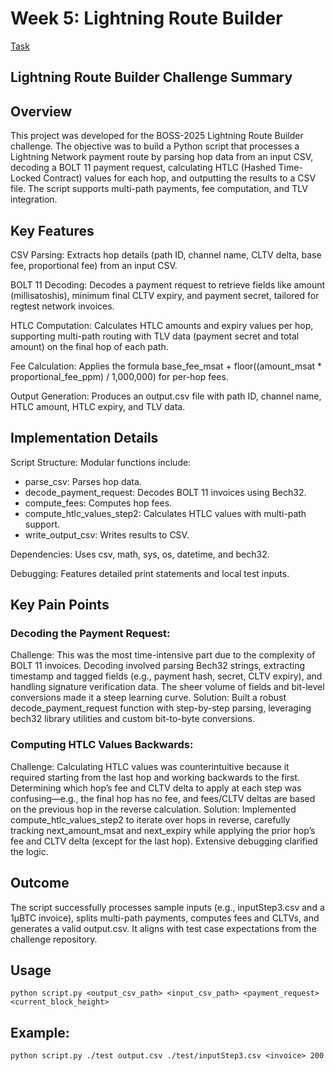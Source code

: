 # Week 5: Lightning Route Builder

[Task](https://github.com/BOSS-2025/lightning-route-builder-trr5026/blob/main/README.md)

## Lightning Route Builder Challenge Summary
## Overview
This project was developed for the BOSS-2025 Lightning Route Builder challenge. The objective was to build a Python script that processes a Lightning Network payment route by parsing hop data from an input CSV, decoding a BOLT 11 payment request, calculating HTLC (Hashed Time-Locked Contract) values for each hop, and outputting the results to a CSV file. The script supports multi-path payments, fee computation, and TLV integration.

## Key Features
CSV Parsing: Extracts hop details (path ID, channel name, CLTV delta, base fee, proportional fee) from an input CSV.

BOLT 11 Decoding: Decodes a payment request to retrieve fields like amount (millisatoshis), minimum final CLTV expiry, and payment secret, tailored for regtest network invoices.

HTLC Computation: Calculates HTLC amounts and expiry values per hop, supporting multi-path routing with TLV data (payment secret and total amount) on the final hop of each path.

Fee Calculation: Applies the formula base_fee_msat + floor((amount_msat * proportional_fee_ppm) / 1,000,000) for per-hop fees.

Output Generation: Produces an output.csv file with path ID, channel name, HTLC amount, HTLC expiry, and TLV data.

## Implementation Details
Script Structure: Modular functions include:
- parse_csv: Parses hop data.
- decode_payment_request: Decodes BOLT 11 invoices using Bech32.
- compute_fees: Computes hop fees.
- compute_htlc_values_step2: Calculates HTLC values with multi-path support.
- write_output_csv: Writes results to CSV.

Dependencies: Uses csv, math, sys, os, datetime, and bech32.

Debugging: Features detailed print statements and local test inputs.

## Key Pain Points
### Decoding the Payment Request:

Challenge: This was the most time-intensive part due to the complexity of BOLT 11 invoices. Decoding involved parsing Bech32 strings, extracting timestamp and tagged fields (e.g., payment hash, secret, CLTV expiry), and handling signature verification data. The sheer volume of fields and bit-level conversions made it a steep learning curve.
Solution: Built a robust decode_payment_request function with step-by-step parsing, leveraging bech32 library utilities and custom bit-to-byte conversions.

### Computing HTLC Values Backwards:

Challenge: Calculating HTLC values was counterintuitive because it required starting from the last hop and working backwards to the first. Determining which hop’s fee and CLTV delta to apply at each step was confusing—e.g., the final hop has no fee, and fees/CLTV deltas are based on the previous hop in the reverse calculation.
Solution: Implemented compute_htlc_values_step2 to iterate over hops in reverse, carefully tracking next_amount_msat and next_expiry while applying the prior hop’s fee and CLTV delta (except for the last hop). Extensive debugging clarified the logic.

## Outcome
The script successfully processes sample inputs (e.g., inputStep3.csv and a 1µBTC invoice), splits multi-path payments, computes fees and CLTVs, and generates a valid output.csv. It aligns with test case expectations from the challenge repository.

## Usage

    python script.py <output_csv_path> <input_csv_path> <payment_request> <current_block_height>

## Example:

    python script.py ./test output.csv ./test/inputStep3.csv <invoice> 200

    
